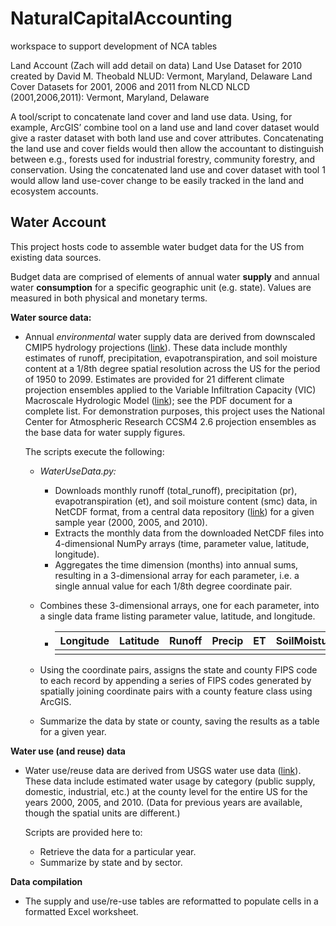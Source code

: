 # NaturalCapitalAccounting
workspace to support development of NCA tables

Land Account (Zach will add detail on data)
Land Use Dataset for 2010 created by David M. Theobald
NLUD: Vermont, Maryland, Delaware
Land Cover Datasets for 2001, 2006 and 2011 from NLCD
NLCD (2001,2006,2011): Vermont, Maryland, Delaware

A tool/script to concatenate land cover and land use data. Using, for example, ArcGIS’ combine tool on a land use and land cover dataset would give a raster dataset with both land use and cover attributes. Concatenating the land use and cover fields would then allow the accountant to distinguish between e.g., forests used for industrial forestry, community forestry, and conservation. Using the concatenated land use and cover dataset with tool 1 would allow land use-cover change to be easily tracked in the land and ecosystem accounts.

## Water Account 
This project hosts code to assemble water budget data for the US from existing data sources. 

Budget data are comprised of elements of annual water **supply** and annual water **consumption** for a specific geographic unit (e.g. state). Values are measured in both physical and monetary terms. 

**Water source data:**

- Annual *environmental* water supply data are derived from downscaled CMIP5 hydrology projections ([link](http://gdo-dcp.ucllnl.org/downscaled_cmip_projections/techmemo/BCSD5HydrologyMemo.pdf)). These data include monthly estimates of runoff, precipitation, evapotranspiration, and soil moisture content at a 1/8th degree spatial resolution across the US for the period of 1950 to 2099. Estimates are provided for 21 different climate projection ensembles applied to the Variable Infiltration Capacity (VIC) Macroscale Hydrologic Model ([link](http://vic.readthedocs.io/en/master/)); see the PDF document for a complete list. For demonstration purposes, this project uses the National Center for Atmospheric Research CCSM4 2.6 projection ensembles as the base data for water supply figures. 

  The scripts execute the following:

  - *WaterUseData.py:* 

    - Downloads monthly runoff (total_runoff), precipitation (pr), evapotranspiration (et), and soil moisture content (smc) data, in NetCDF format, from a central data repository ([link](ftp://gdo-dcp.ucllnl.org/pub/dcp/archive/cmip5/hydro/BCSD_mon_VIC_nc/ccsm4_rcp26_r1i1p1/)) for a given sample year (2000, 2005, and 2010). 
    - Extracts the monthly data from the downloaded NetCDF files into 4-dimensional NumPy arrays (time, parameter value, latitude, longitude).
    - Aggregates the time dimension (months) into annual sums, resulting in a 3-dimensional array for each parameter, i.e. a single annual value for each 1/8th degree coordinate pair. 

  - Combines these 3-dimensional arrays, one for each parameter, into a single data frame listing parameter value, latitude, and longitude. 

    - | Longitude | Latitude | Runoff | Precip | ET   | SoilMoisture |
      | --------- | -------- | ------ | ------ | ---- | ------------ |
      |           |          |        |        |      |              |


  - Using the coordinate pairs, assigns the state and county FIPS code to each record by appending a series of FIPS codes generated by spatially joining coordinate pairs with a county feature class using ArcGIS. 

  - Summarize the data by state or county, saving the results as a table for a given year. 

**Water use (and reuse) data**

* Water use/reuse data are derived from USGS water use data ([link](https://water.usgs.gov/watuse/)). These data include estimated water usage by category (public supply, domestic, industrial, etc.) at the county level for the entire US for the years 2000, 2005, and 2010. (Data for previous years are available, though the spatial units are different.)

  Scripts are provided here to:

  * Retrieve the data for a particular year. 
  * Summarize by state and by sector.

**Data compilation**

* The supply and use/re-use tables are reformatted to populate cells in a formatted Excel worksheet. 